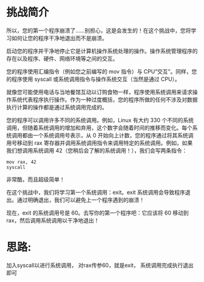 # 挑战简介
所以，您的第一个程序崩溃了……别担心，这是会发生的！在这个挑战中，您将学习如何让您的程序干净地退出而不是崩溃。

启动您的程序并干净地停止它是计算机操作系统处理的操作。操作系统管理程序的存在以及程序、硬件、网络环境等之间的交互。

您的程序使用汇编指令（例如您之前编写的 mov 指令）与 CPU“交互”。同样，您的程序使用 syscall 或系统调用指令与操作系统交互（当然是通过 CPU）。

就像您可能使用电话与当地餐馆互动以订购食物一样，程序使用系统调用来请求操作系统代表程序执行操作。作为一种过度概括，您的程序所做的任何不涉及对数据执行计算的操作都是通过系统调用完成的。

您的程序可以调用许多不同的系统调用。例如，Linux 有大约 330 个不同的系统调用，但随着系统调用的增加和弃用，这个数字会随着时间的推移而变化。每个系统调用都由一个系统调用号表示，从 0 开始向上计数，您的程序通过将其系统调用号移动到 rax 寄存器并调用系统调用指令来调用特定的系统调用。例如，如果我们想调用系统调用 42（您稍后会了解的系统调用！），我们会写两条指令：
```
mov rax, 42
syscall
``` 
非常酷，而且超级简单！

在这个挑战中，我们将学习第一个系统调用：exit。exit 系统调用会导致程序退出。通过明确退出，我们可以避免上一个程序遇到的崩溃！

现在，exit 的系统调用号是 60。去写你的第一个程序吧：它应该将 60 移动到 rax，然后调用系统调用以干净地退出！

# 思路:
加入syscall以进行系统调用，
对rax传参60，就是exit，
系统调用完成执行退出即可

